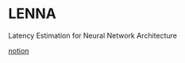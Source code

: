 # LENNA
Latency Estimation for Neural Network Architecture 

[notion](https://www.notion.so/f44624493796475984f9651728b225d7)
